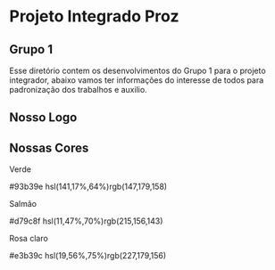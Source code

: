 
# Projeto Integrado Proz
## Grupo 1

Esse diretório contem os desenvolvimentos do Grupo 1 para o projeto integrador, abaixo vamos ter informações do interesse de todos para padronização dos trabalhos e auxilio.

## Nosso Logo


## Nossas Cores

Verde

#93b39e  hsl(141,17%,64%)rgb(147,179,158)

Salmão

#d79c8f  hsl(11,47%,70%)rgb(215,156,143)

Rosa claro

#e3b39c  hsl(19,56%,75%)rgb(227,179,156)

